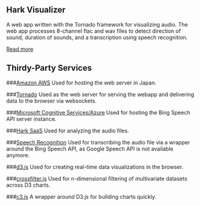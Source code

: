 ## Hark Visualizer
A web app written with the Tornado framework for visualizing audio. The web app processes 8-channel flac and wav files to detect direction of sound, duration of sounds, and a transcription using speech recognition. 

[Read more](https://github.com/chrislgarry/HarkVisualizer/wiki/Documentation)

## Thirdy-Party Services

###[Amazon AWS](http://aws.amazon.com/)
Used for hosting the web server in Japan.

###[Tornado](http://www.tornadoweb.org/en/stable/)
Used as the web server for serving the webapp and delivering data to the browser via websockets.

###[Microsoft Cognitive Services/Azure](https://www.microsoft.com/cognitive-services/en-us/speech-api)
Used for hosting the Bing Speech API server instance.

###[Hark SaaS](https://api.hark.jp/docs/en/)
Used for analyzing the audio files.

###[Speech Recognition](https://github.com/Uberi/speech_recognition/)
Used for transcribing the audio file via a wrapper around the Bing Speech API, as Google Speech API is not available anymore.

###[d3.js](https://d3js.org/)
Used for creating real-time data visualizations in the browser.

###[crossfilter.js](http://square.github.io/crossfilter/)
Used for n-dimensional filtering of multivariate datasets across D3 charts.

###[c3.js](http://c3js.org/)
A wrapper around D3.js for building charts quickly.
